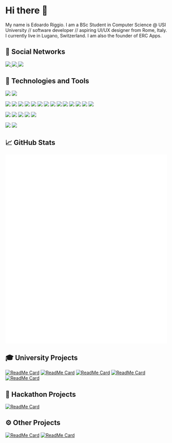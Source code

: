 # Hi there :wave:

My name is Edoardo Riggio. I am a BSc Student in Computer Science @ USI University // software developer // aspiring UI/UX designer from Rome, Italy. I currently live in Lugano, Switzerland. I am also the founder of ERC Apps.

## :link: Social Networks

<a href="https://www.linkedin.com/in/edoardo-riggio/">
  <img src="https://img.shields.io/badge/LinkedIn-informational?style=flat&logo=linkedin&logoColor=white&color=0A66C2">
</a>

<a href="https://dribbble.com/edoriggio">
  <img src="https://img.shields.io/badge/Dribbble-informational?style=flat&logo=dribbble&logoColor=white&color=EA4C89">
</a>

<a href="https://www.instagram.com/erc_apps">
  <img src="https://img.shields.io/badge/Instagram-informational?style=flat&logo=instagram&logoColor=white&color=E4405F">
</a>
  
## :wrench: Technologies and Tools

![](https://img.shields.io/badge/OS-Manjaro_Linux-informational?style=flat&logo=manjaro&logoColor=white&color=2bbc8a)
![](https://img.shields.io/badge/OS-MacOS-informational?style=flat&logo=Apple&logoColor=white&color=2bbc8a)

![](https://img.shields.io/badge/Code-Swift-informational?style=flat&logo=swift&logoColor=white&color=ee672f)
![](https://img.shields.io/badge/Code-Python-informational?style=flat&logo=python&logoColor=white&color=ee672f)
![](https://img.shields.io/badge/Code-Java-informational?style=flat&logo=java&logoColor=white&color=ee672f)
![](https://img.shields.io/badge/Code-C/C++-informational?style=flat&logo=c%2B%2B&logoColor=white&color=ee672f)
![](https://img.shields.io/badge/Code-HTML5-informational?style=flat&logo=html5&logoColor=white&color=ee672f)
![](https://img.shields.io/badge/Code-CSS3-informational?style=flat&logo=css3&logoColor=white&color=ee672f)
![](https://img.shields.io/badge/Code-SASS-informational?style=flat&logo=sass&logoColor=white&color=ee672f)
![](https://img.shields.io/badge/Code-Javascript-informational?style=flat&logo=javascript&logoColor=white&color=ee672f)
![](https://img.shields.io/badge/Code-Node.js-informational?style=flat&logo=node.js&logoColor=white&color=ee672f)
![](https://img.shields.io/badge/Code-Vue.js-informational?style=flat&logo=vue.js&logoColor=white&color=ee672f)
![](https://img.shields.io/badge/Code-Vue_Native-informational?style=flat&logo=vue.js&logoColor=white&color=ee672f)
![](https://img.shields.io/badge/Code-Docker-informational?style=flat&logo=docker&logoColor=white&color=ee672f)
![](https://img.shields.io/badge/Code-MySQL-informational?style=flat&logo=mysql&logoColor=white&color=ee672f)
![](https://img.shields.io/badge/Code-LaTeX-informational?style=flat&logo=latex&logoColor=white&color=ee672f)

![](https://img.shields.io/badge/Tools-XCode-informational?style=flat&logo=xcode&logoColor=white&color=0f80c0)
![](https://img.shields.io/badge/Tools-VSCode-informational?style=flat&logo=visual-studio-code&logoColor=white&color=0f80c0)
![](https://img.shields.io/badge/Tools-JetBrains_Suite-informational?style=flat&logo=jetbrains&logoColor=white&color=0f80c0)
![](https://img.shields.io/badge/Tools-Postman-informational?style=flat&logo=postman&logoColor=white&color=0f80c0)
![](https://img.shields.io/badge/Tools-MongoDB-informational?style=flat&logo=mongodb&logoColor=white&color=0f80c0)

![](https://img.shields.io/badge/Cloud-Firebase-informational?style=flat&logo=firebase&logoColor=white&color=4cc61e)
![](https://img.shields.io/badge/Cloud-Digital_Ocean-informational?style=flat&logo=digitalocean&logoColor=white&color=4cc61e)

## :chart_with_upwards_trend: GitHub Stats

<a href="https://github.com/edoriggio/edoriggio">
  <img align="center" src="https://github.com/edoriggio/github-stats/blob/master/generated/overview.svg" />
</a>

<a href="https://github.com/edoriggio/edoriggio">
  <img align="center" src="https://github.com/edoriggio/github-stats/blob/master/generated/languages.svg" />
</a>

## :mortar_board: University Projects

[![ReadMe Card](https://github-readme-stats.vercel.app/api/pin/?username=edoriggio&repo=game-of-life&show_owner=true)](https://github.com/edoriggio/game-of-life)
[![ReadMe Card](https://github-readme-stats.vercel.app/api/pin/?username=edoriggio&repo=checq.me&show_owner=true)](https://github.com/edoriggio/checq.me)
[![ReadMe Card](https://github-readme-stats.vercel.app/api/pin/?username=edoriggio&repo=cn-web-server&show_owner=true)](https://github.com/edoriggio/cn-web-server)
[![ReadMe Card](https://github-readme-stats.vercel.app/api/pin/?username=hotel-se&repo=hotel-webapp&show_owner=true)](https://github.com/hotel-se)
[![ReadMe Card](https://github-readme-stats.vercel.app/api/pin/?username=edoriggio&repo=raytracer&show_owner=true)](https://github.com/edoriggio/raytracer)

## :checkered_flag: Hackathon Projects

[![ReadMe Card](https://github-readme-stats.vercel.app/api/pin/?username=edoriggio&repo=covid19-daily-newsletter&show_owner=true)](https://github.com/edoriggio/covid19-daily-newsletter)

## :gear: Other Projects
[![ReadMe Card](https://github-readme-stats.vercel.app/api/pin/?username=edoriggio&repo=china-convitto&show_owner=true)](https://github.com/edoriggio/china-convitto)
[![ReadMe Card](https://github-readme-stats.vercel.app/api/pin/?username=edoriggio&repo=usi-sport-status&show_owner=true)](https://github.com/edoriggio/usi-sport-status)
